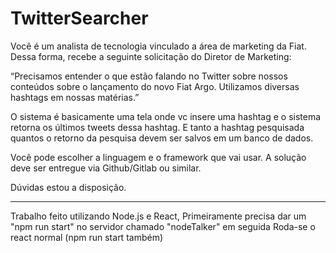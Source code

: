 
# TwitterSearcher
Você é um analista de tecnologia vinculado a área de marketing da Fiat. Dessa forma, recebe a seguinte solicitação do Diretor de Marketing:

“Precisamos entender o que estão falando no Twitter sobre nossos conteúdos sobre o lançamento do novo Fiat Argo. Utilizamos diversas hashtags em nossas matérias.”

O sistema é basicamente uma tela onde vc insere uma hashtag e o sistema retorna os últimos tweets dessa hashtag. E tanto a hashtag pesquisada quantos o retorno da pesquisa devem ser salvos em um banco de dados.

Você pode escolher a linguagem e o framework que vai usar.
A solução deve ser entregue via Github/Gitlab ou similar.

Dúvidas estou a disposição.


-----------------------------------------------------------------------------------------------------------------------------------------------------------------------------------

Trabalho feito utilizando Node.js e React,
Primeiramente precisa dar um "npm run start" no servidor chamado "nodeTalker" em seguida Roda-se o react normal (npm run start também)
